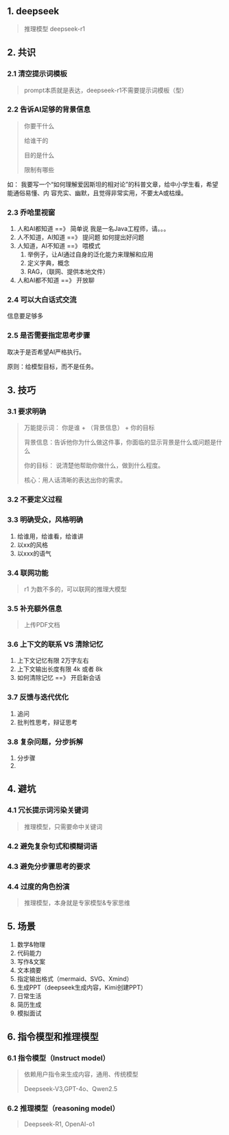 ## 1. deepseek
> 推理模型 deepseek-r1
## 2. 共识
### 2.1 清空提示词模板
> prompt本质就是表达，deepseek-r1不需要提示词模板（型）

### 2.2 告诉AI足够的背景信息
> 你要干什么
> 
> 给谁干的
> 
> 目的是什么
> 
> 限制有哪些
> 
如： 我要写一个“如何理解爱因斯坦的相对论”的科普文章，给中小学生看，希望能通俗易懂、内
容充实、幽默，且觉得非常实用，不要太A或枯燥。

### 2.3 乔哈里视窗
1. 人和AI都知道  ==》 简单说
我是一名Java工程师，请。。。
2. 人不知道，AI知道 ==》 提问题
如何提出好问题
3. 人知道，AI不知道 ==》 喂模式
   1. 举例子，让AI通过自身的泛化能力来理解和应用
   2. 定义字典，概念
   3. RAG，（联网、提供本地文件）
4. 人和AI都不知道 ==》 开放聊
### 2.4 可以大白话式交流
信息要足够多
### 2.5 是否需要指定思考步骤
取决于是否希望AI严格执行。

原则：给模型目标，而不是任务。
## 3. 技巧
### 3.1 要求明确
> 万能提示词： 你是谁 + （背景信息） + 你的目标
> 
> 背景信息：告诉他你为什么做这件事，你面临的显示背景是什么或问题是什么
> 
> 你的目标： 说清楚他帮助你做什么，做到什么程度。
> 
> 核心：用人话清晰的表达出你的需求。
### 3.2 不要定义过程

### 3.3 明确受众，风格明确
1. 给谁用，给谁看，给谁讲
2. 以xx的风格
3. 以xxx的语气

### 3.4 联网功能
> r1 为数不多的，可以联网的推理大模型

### 3.5 补充额外信息
> 上传PDF文档

### 3.6 上下文的联系 VS 清除记忆
1. 上下文记忆有限 2万字左右
2. 上下文输出长度有限 4k 或者 8k
3. 如何清除记忆 ==》 开启新会话

### 3.7 反馈与迭代优化
1. 追问
2. 批判性思考，辩证思考

### 3.8 复杂问题，分步拆解
1. 分步骤
2. 

## 4. 避坑
### 4.1 冗长提示词污染关键词
> 推理模型，只需要命中关键词

### 4.2 避免复杂句式和模糊词语

### 4.3 避免分步骤思考的要求

### 4.4 过度的角色扮演
> 推理模型，本身就是专家模型&专家思维

## 5. 场景
1. 数学&物理
2. 代码能力
3. 写作&文案
4. 文本摘要
5. 指定输出格式（mermaid、SVG、Xmind）
6. 生成PPT（deepseek生成内容，Kimi创建PPT）
7. 日常生活
8. 简历生成
9. 模拟面试

## 6. 指令模型和推理模型
### 6.1 指令模型（Instruct model）
> 依赖用户指令来生成内容，通用、传统模型
> 
> Deepseek-V3,GPT-4o、Qwen2.5
>
>
### 6.2 推理模型（reasoning model）
> Deepseek-R1, OpenAI-o1
